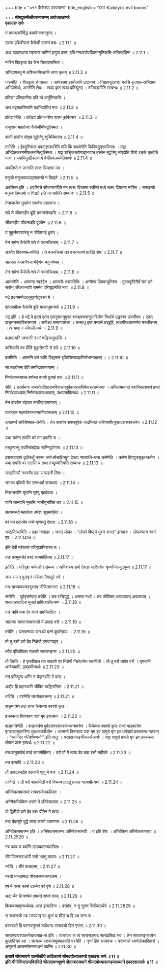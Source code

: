 +++
title = "०११ कैकेय्याः वरयाचना"
title_english = "011 Kaikeyi s evil boons"

+++
**श्रीमद्वाल्मीकीयरामायणम् अयोध्याकाण्डे  
एकादशः सर्गः**

तं मन्मथशरैर्विद्धं कामवेगवशानुगम् ।

उवाच पृथिवीपालं कैकेयी दारुणं वचः ॥ 2.11.1 ॥

अथ ‘व्यवस्थाप्य महाराजं त्वमिमं वृणुया वरम्’ इति मन्थरयोपदिष्टमनुतिष्ठति–तमित्यादिना ॥ 2.11.1 ॥

नास्मि विप्रकृता देव केन चिन्नावमानिता ।

अभिप्रायस्तु मे कश्चित्तमिच्छामि त्वया कृतम् ॥ 2.11.2 ॥

नास्मीति । विप्रकृता रोगग्रस्ता । नार्थकामा ऽस्मीत्यपि द्रष्टव्यम् । निग्रहानुग्रहपक्षं मनसि कृत्वाह–अभिप्रायः अभिप्रेतोर्थः, अस्तीति शेषः । त्वया कृतं त्वया प्रतिश्रुतम् । तमिच्छामीति सम्बन्धः ॥ 2.11.2 ॥

प्रतिज्ञां प्रतिज्ञानीष्व यदि त्वं कर्तुमिच्छसि ।

अथ तद्व्याहरिष्यामि यदभिप्रार्थितं मया ॥ 2.11.3 ॥

प्रतिज्ञामिति । प्रतिज्ञां प्रतिजानीष्व शपथं कुर्वित्यर्थः ॥ 2.11.3 ॥

तामुवाच महातेजाः कैकेयीमीषदुत्स्मितः ।

कामी हस्तेन संगृह्य मूर्द्धजेषु शुचिस्मिताम् ॥ 2.11.4 ॥

तामिति । ईषदुत्स्मितः भवदाज्ञाकारिणि मयि किं शपथेनेति किञ्चिदुद्गतस्मितः । यद्वा अभिप्रेतकरणमीषत्करमित्युत्स्मितः । यद्वा शङ्कितरोगाद्यभावात् हस्तेन मूर्द्धजेषु संगृह्येति शिरो ऽङ्के कृत्वेति भावः । स्वाभिमुखीकरणाय वेणीमवलम्ब्येतिवार्थः ॥ 2.11.4 ॥

अवलिप्ते न जानासि त्वत्तः प्रियतमा मम ।

मनुजो मनुजव्याघ्राद्रामादन्यो न विद्यते ॥ 2.11.5 ॥

अवलिप्त इति । अवलिप्ते सौभाग्यगर्विते मम त्वत्तः प्रियतमा स्त्रीणां मध्ये त्वत्तः प्रियतमा नास्ति । रामादन्यो मनुजः प्रियतमो न विद्यते इति जानासीति सम्बन्धः ॥ 2.11.5 ॥

तेनाजय्येन मुख्येन राघवेण महात्मना ।

शपे ते जीवनार्हेण ब्रूहि यन्मनसेच्छसि ॥ 2.11.6 ॥

जीवनार्हेण जीवनादपि पूज्येन ॥ 2.11.6 ॥

यं मुहूर्त्तमपश्यंस्तु न जीवेयमहं ध्रुवम् ।

तेन रामेण कैकेयि शपे ते वचनक्रियाम् ॥ 2.11.7 ॥

अस्यैव विवरणम्–यमिति । ते वचनक्रियां तव वचनकरणं प्रतीति शेषः ॥ 2.11.7 ॥

आत्मना वात्मजैश्चान्यैर्वृणेयं मनुजर्षभम् ।

तेन रामेण कैकेयि शपे ते वचनक्रियाम् ॥ 2.11.8 ॥

आत्मनेति । आत्मना स्वदेहेन । आत्मजैः भरतादिभिः । अन्यैश्च प्रियबन्धुभिश्च । मूल्यभूतैरेतैर्यं रामं वृणे सर्वान् परित्यज्यापि राममेव परिगृह्णामीति भावः ॥ 2.11.8 ॥

भद्रे हृदयमप्येतदनुमृश्योद्धरस्व मे ।

एतत्समीक्ष्य कैकेयि ब्रूहि यत्साधुमन्यसे ॥ 2.11.9 ॥

भद्र इति । हे भद्रे मे हृदयं एतत् एतादृशमनुमृश्य शपथवचनानुसारित्वेन निर्धार्य उद्धरस्व उज्जीवय । एतत् वाङ्मनसयोरैकरूप्यम् । समीक्ष्य सम्यगालोच्य । यत्साधु इष्टं मन्यसे तद्ब्रूहि, त्वदभीष्टकरणमेव मज्जीवनम् । अन्यथा न जीवामीत्यर्थः ॥ 2.11.9 ॥

बलमात्मनि पश्यन्ती न मां शङ्कितुमर्हसि ।

करिष्यामि तव प्रीतिं सुकृतेनापि ते शपे ॥ 2.11.10 ॥

बलमिति । आत्मनि बलं त्वयि विद्यमानं दृष्टिचित्तापहारिसौभाग्यबलम् । ॥ 2.11.10 ॥

सा तदर्थमना देवी तमभिप्रायमागतम् ।

निर्माध्यस्थ्याच्च हर्षाच्च बभाषे दुःसहं वचः ॥ 2.11.11 ॥

सेति । तदर्थमनाः मन्थरोपदिष्टरामविवासनपूर्वकभरताभिषेकरूपार्थमनाः । अभिप्रायमागतं स्वाभिमतशपथं प्राप्तं निर्माध्यस्थ्यात् निर्गतमध्यस्थभावात्, पक्षपातादित्यर्थः ॥ 2.11.11 ॥

तेन वाक्येन संहृष्टा तमभिप्रायमागतम् ।

व्याजहार महाघोरमभ्यागतमिवान्तकम् ॥ 2.11.12 ॥

उक्तमर्थं सविशेषमाह–तेनेति । तेन वाक्येन शपथपूर्वकं त्वदभिमतं करिष्यामीत्युक्तदशरथवचनेन ॥ 2.11.12 ॥

यथा क्रमेण शपसि वरं मम ददासि च ।

तच्छृण्वन्तु त्रयस्त्रिंशद्देवाः साग्निपुरोगमाः ॥ 2.11.13 ॥

दशरथवाक्यं दृढीकर्तुं नरस्य धर्माधर्मसाक्षिभूता देवताः श्रावयति–यथा क्रमेणेति । क्रमेण प्रियपुत्रसुकृतक्रमेण । यथा शपसि वरं ददासि च तथा तच्छृण्वन्त्विति सम्बन्धः ॥ 2.11.13 ॥

चन्द्रादित्यौ नभश्चैव ग्रहा रात्र्यहनी दिशः ।

जगच्च पृथिवी चैव सगन्धर्वा सराक्षसा ॥ 2.11.14 ॥

निशाचराणि भूतानि गृहेषु गृहदेवताः ।

यानि चान्यानि भूतानि जानीयुर्भाषितं तव ॥ 2.11.15 ॥

सत्यसन्धो महातेजा धर्मज्ञः सुसमाहितः ।

वरं मम ददात्येष तन्मे श्रृण्वन्तु देवताः ॥ 2.11.16 ॥

चन्द्रादित्याविति । ग्रहाः नवग्रहाः । जगत् लोकः । “लोको विष्टपं भुवनं जगत्” इत्यमरः । लोकश्चात्र स्वर्ग एव ॥ 2.11.1416 ॥

इति देवी महेष्वासं परिगृह्याभिशस्य च ।

ततः परमुवाचेदं वरदं काममोहितम् ॥ 2.11.17 ॥

इतीति । परिगृह्य धर्मपाशेन संयम्य । अभिशस्य सर्वा देवताः साक्षित्वेन श्रृण्वन्त्वित्युद्घुष्य ॥ 2.11.17 ॥

स्मर राजन् पुरावृत्तं तस्मिन् दैवासुरे रणे ।

तत्र चाच्यावयच्छत्रुस्तव जीवितमन्तरा ॥ 2.11.18 ॥

स्मरेति । पूर्ववृत्तमेवाह तत्रेति । तत्र रात्रियुद्धे । अन्तरा मध्ये । तव जीवितम् अच्यावयत् अचालयत् । शस्त्रप्रहारादिना मूर्च्छां प्रापितवानित्यर्थः ॥ 2.11.18 ॥

तत्र चापि मया देव यत्त्वं समभिरक्षितः ।

जाग्रत्या यतमानायास्ततो मे प्राददा वरौ ॥ 2.11.19 ॥

तत्रेति । यतमानायाः सारथ्ये यत्नं कुर्वाणायाः ॥ 2.11.19 ॥

तौ तु दत्तौ वरौ देव निक्षेपौ मृगयाम्यहम् ।

तवैव पृथिवीपाल सकाशे सत्यसङ्गर ॥ 2.11.20 ॥

तौ त्विति । हे पृथवीपाल तव सकाशे एव निक्षेपौ निक्षेपत्वेन स्थापितौ । तौ तु वरौ तावेव वरौ । मृगयामि अन्वेषयामि, इच्छामीत्यर्थः ॥ 2.11.20 ॥

तत् प्रतिश्रुत्य धर्मेण न चेद्दास्यसि मे वरम् ।

अद्यैव हि प्रहास्यामि जीवितं त्वद्विमानिता ॥ 2.11.21 ॥

तदिति । वरमिति जात्येकवचनम् ॥ 2.11.21 ॥

वाङ्मात्रेण तदा राजा कैकेय्या स्ववशे कृतः ।

प्रचस्कन्द विनाशाय पाशं मृग इवात्मनः ॥ 2.11.22 ॥

वाङ्मात्रेणेति । वाङ्मात्रेण पूर्वदत्तवरस्मारकवचनमात्रेण । कैकेय्या स्ववशे कृतः राजा वाङ्मात्रेण मृगशब्दानुकारिणा लुब्धककथितेन । आत्मनो विनाशाय पाशं मृग इव वागुरां मृग इव धर्मपाशं प्रचस्कन्द गतवान् । “स्कन्दिर् गतिशोषणयोः” इति धातुः । वरप्रदानमङ्गीचकारेत्यर्थः । यद्वा वागुरां प्राप्तो मृग इव प्रचस्कन्द शोषणं प्राप्त इत्यर्थः ॥ 2.11.22 ॥

ततःपरमुवाचेदं वरदं काममोहितम् । वरौ यौ मे त्वया देव तदा दत्तौ महीपते ॥ 2.11.23 ॥

तत इत्यादि ॥ 2.11.23 ॥

तौ तावदहमद्यैव वक्ष्यामि शृणु मे वचः ॥ 2.11.24 ॥

ताविति । तौ वरौ वक्ष्यामितौ वरौ विभज्य प्रदातुं प्रकारं वक्ष्यामीत्यर्थः ॥ 2.11.24 ॥

अभिषेकसमारम्भो राघवस्योपकल्पितः ।

अनेनैवाभिषेकेण भरतो मे ऽभिषेच्यताम् ॥ 2.11.25 ॥

यो द्वितीयो वरो देव दत्तः प्रीतेन मे त्वया ।

तदा दैवासुरे युद्धे तस्य कालो ऽयमागतः ॥ 2.11.26 ॥

अभिषेकसमारम्भ इति । अभिषेकसमारम्भः अभिषेकसामग्री । य इति शेषः । अभिषेकेण अभिषेकसामग्र्या ॥ 2.11.2526 ॥

नव पञ्च च वर्षाणि दण्डकारण्यमाश्रितः ।

चीराजिनजटाधारी रामो भवतु तापसः ॥ 2.11.27 ॥

नवेति । चीरं वल्कलम् ॥ 2.11.27 ॥

भरतो भजतामद्य यौवराज्यमकण्टकम् ।

एष मे परमः कामो दत्तमेव वरं वृणे ॥ 2.11.28 ॥

अद्य चैव हि पश्येयं प्रयान्तं राघवं वनम् ॥ 2.11.29 ॥

विलम्बव्यावृत्त्यर्थमाह–भरत इत्यादिना । दत्तमेव, न तु नूतनं किञ्चिदर्थये ॥ 2.11.2829 ॥

स राजराजो भव सत्यसङ्गरः कुलं च शीलं च हि रक्ष जन्म च ।

परत्रवासे हि वदन्त्यनुत्तमं तपोधनाः सत्यवचो हितं नृणाम् ॥ 2.11.30 ॥

सत्यस्यावश्यकर्त्तव्यत्वमाह–स इति । राजराजः स त्वं सत्यसङ्गरः सत्यप्रतिज्ञः भव । तेन सत्यसङ्गरत्वेन कुलादित्रयं रक्ष । सत्यस्य रक्षकत्वमुपपादयति परत्रेति । नृणां हितं सत्यवचः । परत्रवासे स्वर्गलोकादिवासे । अनुत्तमं अत्यन्तोत्तमसाधनं वदन्ति ॥ 2.11.30 ॥

**इत्यार्षे श्रीरामायणे वाल्मीकीये आदिकाव्ये श्रीमदयोध्याकाण्डे एकादशः सर्गः ॥ 11 ॥  
इति श्रीगोविन्दराजविरचिते श्रीरामायणभूषणे पीताम्बराख्याने श्रीमदयोध्याकाण्डव्याख्याने एकादशस्सर्गः ॥ 11 ॥**

